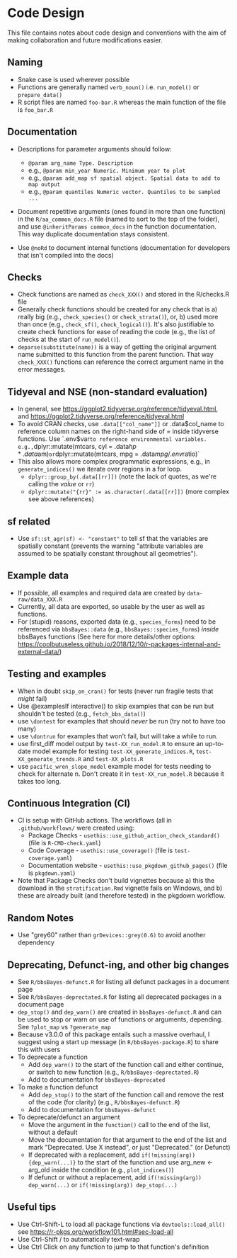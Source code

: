 # Code Design

This file contains notes about code design and conventions with the aim of
making collaboration and future modifications easier.

## Naming
- Snake case is used wherever possible
- Functions are generally named `verb_noun()` i.e. `run_model()` or `prepare_data()`
- R script files are named `foo-bar.R` whereas the main function of the file is
  `foo_bar.R`

## Documentation
- Descriptions for parameter arguments should follow:
  - `@param arg_name Type. Description`
  - e.g., `@param min_year Numeric. Minimum year to plot`
  - e.g., `@param add_map sf spatial object. Spatial data to add to map output`
  - e.g., `@param quantiles Numeric vector. Quantiles to be sampled ...`

- Document repetitive arguments (ones found in more than one function) in the
  `R/aa_common_docs.R` file (named to sort to the top of the folder), and use
  `@inheritParams common_docs` in the function documentation. This way 
  duplicate documentation stays consistent. 

- Use `@noRd` to document internal functions (documentation for developers that
  isn't compiled into the docs)

## Checks
- Check functions are named as `check_XXX()` and stored in the R/checks.R file
- Generally check functions should be created for any check that is
  a) really big (e.g., `check_species()` or `check_strata()`), or,
  b) used more than once (e.g., `check_sf()`, `check_logical()`). 
  It's also justifiable to create check functions for ease of reading the code
    (e.g., the list of checks at the start of `run_model()`).
- `deparse(substitute(name))` is a way of getting the original argument name 
  submitted to this function from the parent function. That way `check_XXX()` 
  functions can reference the correct argument name in the error messages.


## Tidyeval and NSE (non-standard evaluation)
- In general, see https://ggplot2.tidyverse.org/reference/tidyeval.html, and
  https://ggplot2.tidyverse.org/reference/tidyeval.html
- To avoid CRAN checks, use `.data[["col_name"]]` or .data$col_name to reference
  column names on the right-hand side of = inside tidyverse functions. Use `.env$var` to reference
  environmental variables. e.g.,
  `dplyr::mutate(mtcars, cyl = .data$hp * .data$am)` or
  `dplyr::mutate(mtcars, mpg = .data$mpg / .env$ratio)`
- This also allows more complex programmatic expressions, e.g., in 
  `generate_indices()` we iterate over regions in a for loop.
    - `dplyr::group_by(.data[[rr]])` (note the lack of quotes, as we're calling
      the *value* or `rr`)
    - `dplyr::mutate("{rr}" := as.character(.data[[rr]])` (more complex see above references)

## sf related
- Use `sf::st_agr(sf) <- "constant"` to tell sf that the variables are spatially 
  constant (prevents the warning "attribute variables are assumed to be
  spatially constant throughout all geometries").

## Example data
- If possible, all examples and required data are created by `data-raw/data_XXX.R`
- Currently, all data are exported, so usable by the user as well as functions.
- For (stupid) reasons, exported data (e.g., `species_forms`) need to be
referenced via `bbsBayes::data` (e.g., `bbsBayes::species_forms`) *inside*
bbsBayes functions (See here for more details/other options:
https://coolbutuseless.github.io/2018/12/10/r-packages-internal-and-external-data/)

## Testing and examples
- When in doubt `skip_on_cran()` for tests (never run fragile tests that *might* fail)
- Use @examplesIf interactive() to skip examples that can be run but shouldn't
  be tested (e.g., `fetch_bbs_data()`)
- use `\dontest` for examples that should *never* be run (try not to have too many)
- use `\dontrun` for examples that won't fail, but will take a while to run.
- use first_diff model output by `test-XX_run_model.R` to ensure an up-to-date model
  example for testing `test-XX_generate_indices.R`, `test-XX_generate_trends.R`
  and `test-XX_plots.R`
- use `pacific_wren_slope_model` example model for tests needing to check for
  alternate n. Don't create it in `test-XX_run_model.R` because it takes too long.

## Continuous Integration (CI)
- CI is setup with GitHub actions. The workflows (all in `.github/workflows/`
  were created using:
    - Package Checks - `usethis::use_github_action_check_standard()` (file is
    `R-CMD-check.yaml`)
    - Code Coverage - `usethis::use_coverage()` (file is `test-coverage.yaml`)
    - Documentation website - `usethis::use_pkgdown_github_pages()` (file is
    `pkgdown.yaml`)
- Note that Package Checks don't build vignettes because a) this the download in
  the `stratification.Rmd` vignette fails on Windows, and b) these are already
  built (and therefore tested) in the pkgdown workflow.

## Random Notes
- Use "grey60" rather than `grDevices::grey(0.6)` to avoid another dependency

## Deprecating, Defunct-ing, and other big changes
- See `R/bbsBayes-defunct.R` for listing all defunct packages in a document page
- See `R/bbsBayes-deprectated.R` for listing all deprecated packages in a document page
- `dep_stop()` and `dep_warn()` are created in `bbsBayes-defunct.R` and can be used to 
  stop or warn on use of functions or arguments, depending. See `?plot_map`
  vs `?generate_map`
- Because v3.0.0 of this package entails such a massive overhaul, I suggest 
  using a start up message (in `R/bbsBayes-package.R`) to share this with users
- To deprecate a function
  - Add `dep_warn()` to the start of the function call and either continue, or
    switch to new function (e.g., `R/bbsBayes-deprectated.R`)
  - Add to documentation for `bbsBayes-deprecated`
- To make a function defunct
  - Add `dep_stop()` to the start of the function call and remove the rest of
    the code (for clarity) (e.g., `R/bbsBayes-defunct.R`)
  - Add to documentation for `bbsBayes-defunct`
- To deprecate/defunct an argument
  - Move the argument in the `function()` call to the end of the list, without
    a default
  - Move the documentation for that argument to the end of the list and mark
   "Deprecated. Use X instead", or just "Deprecated." (or Defunct)
  - If deprecated with a replacement, add `if(!missing(arg)) {dep_warn(...)}` to
    the start of the function and use arg_new <- arg_old inside the condition
    (e.g., `plot_indices()`)
  - If defunct or without a replacement, add `if(!missing(arg)) dep_warn(...)`
    or `if(!missing(arg)) dep_stop(...)`
  

## Useful tips
- Use Ctrl-Shift-L to load all package functions via `devtools::load_all()`
  see https://r-pkgs.org/workflow101.html#sec-load-all
- Use Ctrl-Shift / to automatically text-wrap 
- Use Ctrl Click on any function to jump to that function's definition

